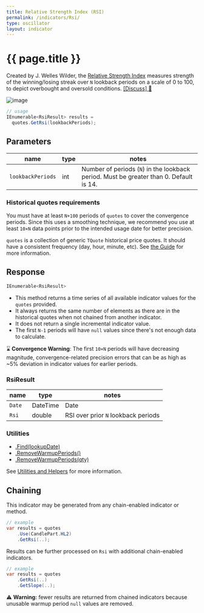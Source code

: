 ```yaml
---
title: Relative Strength Index (RSI)
permalink: /indicators/Rsi/
type: oscillator
layout: indicator
---
```


# {{ page.title }}

Created by J. Welles Wilder, the [Relative Strength Index](https://en.wikipedia.org/wiki/Relative_strength_index) measures strength of the winning/losing streak over `N` lookback periods on a scale of 0 to 100, to depict overbought and oversold conditions.
[[Discuss] :speech_balloon:]({{site.github.repository_url}}/discussions/224 "Community discussion about this indicator")

![image]({{site.baseurl}}/assets/charts/Rsi.png)

```csharp
// usage
IEnumerable<RsiResult> results =
  quotes.GetRsi(lookbackPeriods);
```

## Parameters

| name | type | notes
| -- |-- |--
| `lookbackPeriods` | int | Number of periods (`N`) in the lookback period.  Must be greater than 0.  Default is 14.

### Historical quotes requirements

You must have at least `N+100` periods of `quotes` to cover the convergence periods.  Since this uses a smoothing technique, we recommend you use at least `10×N` data points prior to the intended usage date for better precision.

`quotes` is a collection of generic `TQuote` historical price quotes.  It should have a consistent frequency (day, hour, minute, etc).  See [the Guide]({{site.baseurl}}/guide/#historical-quotes) for more information.

## Response

```csharp
IEnumerable<RsiResult>
```

- This method returns a time series of all available indicator values for the `quotes` provided.
- It always returns the same number of elements as there are in the historical quotes when not chained from another indicator.
- It does not return a single incremental indicator value.
- The first `N-1` periods will have `null` values since there's not enough data to calculate.

:hourglass: **Convergence Warning**: The first `10×N` periods will have decreasing magnitude, convergence-related precision errors that can be as high as ~5% deviation in indicator values for earlier periods.

### RsiResult

| name | type | notes
| -- |-- |--
| `Date` | DateTime | Date
| `Rsi` | double | RSI over prior `N` lookback periods

### Utilities

- [.Find(lookupDate)]({{site.baseurl}}/utilities#find-indicator-result-by-date)
- [.RemoveWarmupPeriods()]({{site.baseurl}}/utilities#remove-warmup-periods)
- [.RemoveWarmupPeriods(qty)]({{site.baseurl}}/utilities#remove-warmup-periods)

See [Utilities and Helpers]({{site.baseurl}}/utilities#utilities-for-indicator-results) for more information.

## Chaining

This indicator may be generated from any chain-enabled indicator or method.

```csharp
// example
var results = quotes
    .Use(CandlePart.HL2)
    .GetRsi(..);
```

Results can be further processed on `Rsi` with additional chain-enabled indicators.

```csharp
// example
var results = quotes
    .GetRsi(..)
    .GetSlope(..);
```

:warning: **Warning:** fewer results are returned from chained indicators because unusable warmup period `null` values are removed.
